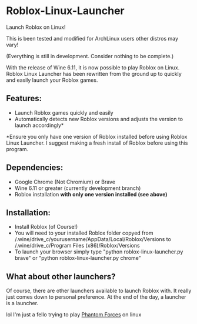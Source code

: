 # Roblox-Linux-Launcher

Launch Roblox on Linux!

This is been tested and modified for ArchLinux users other distros may vary!

(Everything is still in development. Consider nothing to be complete.)

With the release of Wine 6.11, it is now possible to play Roblox on Linux. Roblox Linux Launcher has been rewritten from the ground up to quickly and easily launch your Roblox games.

## Features:
- Launch Roblox games quickly and easily
- Automatically detects new Roblox versions and adjusts the version to launch accordingly*

*Ensure you only have one version of Roblox installed before using Roblox Linux Launcher. I suggest making a fresh install of Roblox before using this program.

## Dependencies:

- Google Chrome (Not Chromium) or Brave
- Wine 6.11 or greater (currently development branch)
- Roblox installation **with only one version installed (see above)**

## Installation:
- Install Roblox (of Course!)
- You will need to your installed Roblox folder copyed from /.wine/drive_c/yourusername/AppData/Local/Roblox/Versions to /.wine/drive_c/Program Files (x86)/Roblox/Versions
- To launch your browser simply type "python roblox-linux-launcher.py brave" or "python roblox-linux-launcher.py chrome"

## What about other launchers?
Of course, there are other launchers available to launch Roblox with. It really just comes down to personal preference. At the end of the day, a launcher is a launcher.

lol I'm just a fello trying to play [Phantom Forces](https://www.roblox.com/games/292439477/Phantom-Forces) on linux
